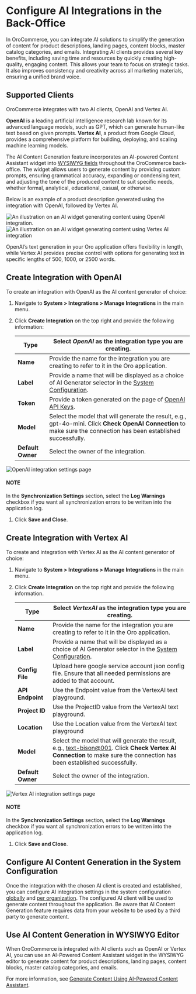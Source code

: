 <a id="user-guide-ai-integrations"></a>

# Configure AI Integrations in the Back-Office

In OroCommerce, you can integrate AI solutions to simplify the generation of content for product descriptions, landing pages, content blocks, master catalog categories, and emails. Integrating AI clients provides several key benefits, including saving time and resources by quickly creating high-quality, engaging content. This allows your team to focus on strategic tasks. It also improves consistency and creativity across all marketing materials, ensuring a unified brand voice.

## Supported Clients

OroCommerce integrates with two AI clients, OpenAI and Vertex AI.

**OpenAI** is a leading artificial intelligence research lab known for its advanced language models, such as GPT, which can generate human-like text based on given prompts. **Vertex AI**, a product from Google Cloud, provides a comprehensive platform for building, deploying, and scaling machine learning models.

The AI Content Generation feature incorporates an AI-powered Content Assistant widget into [WYSIWYG fields](../../../../concept-guides/content-management/wysiwyg.md#getting-started-wysiwyg-editor-field-ai) throughout the OroCommerce back-office. The widget allows users to generate content by providing custom prompts, ensuring grammatical accuracy, expanding or condensing text, and adjusting the tone of the produced content to suit specific needs, whether formal, analytical, educational, casual, or otherwise.

Below is an example of a product description generated using the integration with OpenAI, followed by Vertex AI.

![An illustration on an AI widget generating content using OpenAI integration.](user/img/system/integrations/ai/ai-widget-example.png)![An illustration on an AI widget generating content using Vertex AI integration](user/img/system/integrations/ai/vertex-widget-example.png)

OpenAI’s text generation in your Oro application offers flexibility in length, while Vertex AI provides precise control with options for generating text in specific lengths of 500, 1000, or 2500 words.

## Create Integration with OpenAI

To create an integration with OpenAI as the AI content generator of choice:

1. Navigate to **System > Integrations > Manage Integrations** in the main menu.
2. Click **Create Integration** on the top right and provide the following information:

   | **Type**          | Select *OpenAI* as the integration type you are creating.                                                                                                                                                     |
   |-------------------|---------------------------------------------------------------------------------------------------------------------------------------------------------------------------------------------------------------|
   | **Name**          | Provide the name for the integration you are creating to refer to it in the Oro application.                                                                                                                  |
   | **Label**         | Provide a name that will be displayed as a choice of AI Generator selector in the [System Configuration](../../configuration/system/integrations/ai-settings.md#admin-configuration-ai-integration-settings). |
   | **Token**         | Provide a token generated on the page of <a href="https://platform.openai.com/account/api-keys" target="_blank">OpenAI API Keys</a>.                                                                          |
   | **Model**         | Select the model that will generate the result, e.g., gpt-4o-mini. Click **Check OpenAI Connection** to make sure the connection has been established successfully.                                           |
   | **Default Owner** | Select the owner of the integration.                                                                                                                                                                          |

![OpenAI integration settings page](user/img/system/integrations/ai/open-ai.png)

#### NOTE
In the **Synchronization Settings** section, select the **Log Warnings** checkbox if you want all synchronization errors to be written into the application log.

1. Click **Save and Close**.

## Create Integration with Vertex AI

To create and integration with Vertex AI as the AI content generator of choice:

1. Navigate to **System > Integrations > Manage Integrations** in the main menu.
2. Click **Create Integration** on the top right and provide the following information.

   | **Type**          | Select *VertexAI* as the integration type you are creating.                                                                                                                                                   |
   |-------------------|---------------------------------------------------------------------------------------------------------------------------------------------------------------------------------------------------------------|
   | **Name**          | Provide the name for the integration you are creating to refer to it in the Oro application.                                                                                                                  |
   | **Label**         | Provide a name that will be displayed as a choice of AI Generator selector in the [System Configuration](../../configuration/system/integrations/ai-settings.md#admin-configuration-ai-integration-settings). |
   | **Config File**   | Upload here google service account json config file. Ensure that all needed permissions are added to that account.                                                                                            |
   | **API Endpoint**  | Use the Endpoint value from the VertexAI text playground.                                                                                                                                                     |
   | **Project ID**    | Use the ProjectID value from the VertexAI text playground.                                                                                                                                                    |
   | **Location**      | Use the Location value from the VertexAI text playground                                                                                                                                                      |
   | **Model**         | Select the model that will generate the result, e.g., [text-bison@001](mailto:text-bison@001). Click **Check Vertex AI Connection** to make sure the connection has been established successfully.            |
   | **Default Owner** | Select the owner of the integration.                                                                                                                                                                          |

![Vertex AI integration settings page](user/img/system/integrations/ai/vertex-ai.png)

#### NOTE
In the **Synchronization Settings** section, select the **Log Warnings** checkbox if you want all synchronization errors to be written into the application log.

1. Click **Save and Close**.

## Configure AI Content Generation in the System Configuration

Once the integration with the chosen AI client is created and established, you can configure AI integration settings in the system configuration [globally](../../configuration/system/integrations/ai-settings.md#admin-configuration-ai-integration-settings) and [per organization](../../user-management/organizations/org-configuration/general-setup-org/integrations/organization-ai-settings.md#organization-ai-settings). The configured AI client will be used to generate content throughout the application. Be aware that AI Content Generation feature requires data from your website to be used by a third party to generate content.

## Use AI Content Generation in WYSIWYG Editor

When OroCommerce is integrated with AI clients such as OpenAI or Vertex AI, you can use an AI-Powered Content Assistant widget in the WYSIWYG editor to generate content for product descriptions, landing pages, content blocks, master catalog categories, and emails.

For more information, see [Generate Content Using AI-Powered Content Assistant](../../../../concept-guides/content-management/wysiwyg.md#getting-started-wysiwyg-editor-field-ai).
